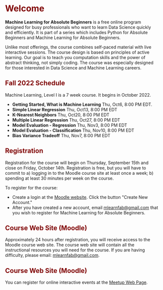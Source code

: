 # <font color="maroon">Welcome</font>

**Machine Learning for Absolute Beginners** is a free online program designed for busy professionals who want to learn Data Science quickly and efficiently.  It is part of a series which includes Python for Absolute Beginners and Machine Learning for Absolute Beginners.

Unlike most offerings, the course combines self-paced material with live interactive sessions. The course design is based on principles of active learning. Our goal is to teach you computation skills and the power of abstract thinking, not simply coding. The course was especially designed for those interested in Data Science and Machine Learning careers.

## <font color="maroon">Fall 2022 Schedule</font>

Machine Learning, Level I is a 7 week course. It begins in October 2022.  


- **Getting Started, What is Machine Learning** Thu, Oct6, 8:00 PM EDT. 
- **Simple Linear Regression** Thu, Oct13, 8:00 PM EDT
- **K-Nearest Neighbors** Thu, Oct20, 8:00 PM EDT
- **Multiple Linear Regression** Thu, Oct27, 8:00 PM EDT
- **Model Evaluation - Regression** Thu, Nov3, 8:00 PM EDT
- **Model Evaluation - Classification** Thu, Nov10, 8:00 PM EDT
- **Bias Variance Tradeoff** Thu, Nov7, 8:00 PM EDT



## <font color="maroon">Registration</font>

Registration for the course will begin on Thursday, September 15th and close on Friday, October 14th. Registration is free, but you will have to commit to a) logging in to the Moodle course site at least once a week; b) spending at least 30 minutes per week on the course. 

To register for the course:

- Create a login at the [Moodle website](https://mlfab.moodlecloud.com). Click the button "Create New Account."
- After you have created a new account, email mlearnfab@gmail.com that you wish to register for Machine Learning for Absolute Beginners.




## <font color="maroon">Course Web Site (Moodle)</font>


Approximately 24 hours after registration, you will receive access to the Moodle course web site. The course web site will contain all the instructional resources you will need for the course. If you are having difficulty, please email: mlearnfab@gmail.com.


## <font color="maroon">Course Web Site (Moodle)</font>

You can register for online interactive events at the [Meetup Web Page](https://www.meetup.com/mlearnfab/).


